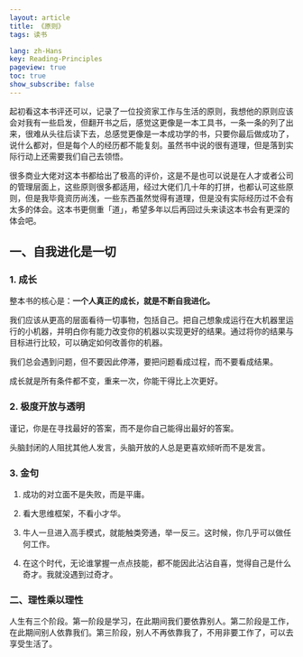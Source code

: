 ```yaml
---
layout: article
title: 《原则》
tags: 读书

lang: zh-Hans
key: Reading-Principles
pageview: true
toc: true
show_subscribe: false
---
```


起初看这本书评还可以，记录了一位投资家工作与生活的原则，我想他的原则应该会对我有一些启发，但翻开书之后，感觉这更像是一本工具书，一条一条的列了出来，很难从头往后读下去，总感觉更像是一本成功学的书，只要你最后做成功了，说什么都对，但是每个人的经历都不能复刻。虽然书中说的很有道理，但是落到实际行动上还需要我们自己去领悟。

很多商业大佬对这本书都给出了极高的评价，这是不是也可以说是在人才或者公司的管理层面上，这些原则很多都适用，经过大佬们几十年的打拼，也都认可这些原则，但是我毕竟资历尚浅，一些东西虽然觉得有道理，但是没有实际经历过不会有太多的体会。这本书更侧重「道」，希望多年以后再回过头来读这本书会有更深的体会吧。


## 一、自我进化是一切

### 1. 成长

整本书的核心是：**一个人真正的成长，就是不断自我进化。**

我们应该从更高的层面看待一切事物，包括自己。把自己想象成运行在大机器里运行的小机器，并明白你有能力改变你的机器以实现更好的结果。通过将你的结果与目标进行比较，可以确定如何改善你的机器。

我们总会遇到问题，但不要因此停滞，要把问题看成过程，而不要看成结果。

成长就是所有条件都不变，重来一次，你能干得比上次更好。

### 2. 极度开放与透明

谨记，你是在寻找最好的答案，而不是你自己能得出最好的答案。

头脑封闭的人阻扰其他人发言，头脑开放的人总是更喜欢倾听而不是发言。

### 3. 金句

1. 成功的对立面不是失败，而是平庸。

2. 看大思维框架，不看小才华。

3. 牛人一旦进入高手模式，就能触类旁通，举一反三。这时候，你几乎可以做任何工作。

4. 在这个时代，无论谁掌握一点点技能，都不能因此沾沾自喜，觉得自己是什么奇才。我就没遇到过奇才。

### 二、理性乘以理性

人生有三个阶段。第一阶段是学习，在此期间我们要依靠别人。第二阶段是工作，在此期间别人依靠我们。第三阶段，别人不再依靠我了，不用非要工作了，可以去享受生活了。


